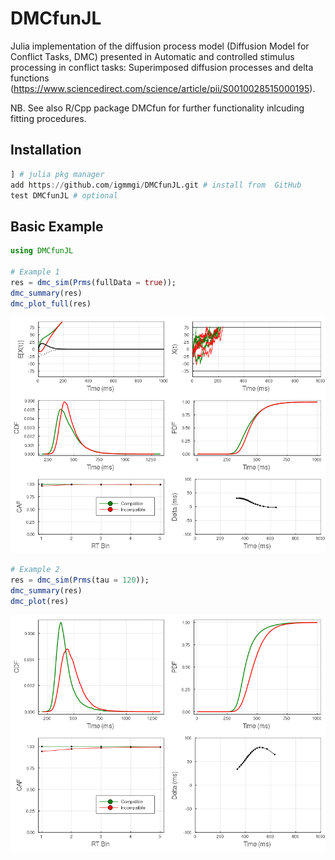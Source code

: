 # DMCfunJL
Julia implementation of the diffusion process model (Diffusion Model for 
Conflict Tasks, DMC) presented in Automatic and controlled stimulus
processing in conflict tasks: Superimposed diffusion processes and delta
functions
(https://www.sciencedirect.com/science/article/pii/S0010028515000195).

NB. See also R/Cpp package DMCfun for further functionality inlcuding fitting 
procedures.

## Installation
``` julia
] # julia pkg manager
add https://github.com/igmmgi/DMCfunJL.git # install from  GitHub
test DMCfunJL # optional
```

## Basic Example
``` julia
using DMCfunJL

# Example 1
res = dmc_sim(Prms(fullData = true));
dmc_summary(res)
dmc_plot_full(res)
```

![alt text](/figures/figure1.png)

``` julia
# Example 2
res = dmc_sim(Prms(tau = 120));
dmc_summary(res)
dmc_plot(res)
```

![alt text](/figures/figure2.png)
